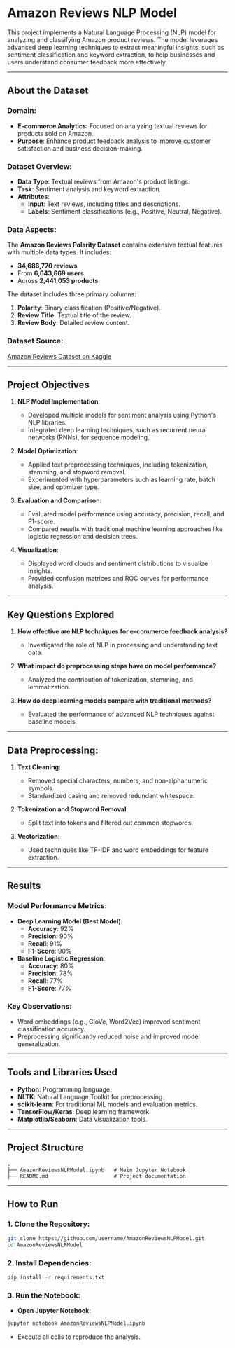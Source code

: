 # Amazon Reviews NLP Model

This project implements a Natural Language Processing (NLP) model for analyzing and classifying Amazon product reviews. The model leverages advanced deep learning techniques to extract meaningful insights, such as sentiment classification and keyword extraction, to help businesses and users understand consumer feedback more effectively.

---

## About the Dataset

### Domain:
- **E-commerce Analytics**: Focused on analyzing textual reviews for products sold on Amazon.
- **Purpose**: Enhance product feedback analysis to improve customer satisfaction and business decision-making.

### Dataset Overview:
- **Data Type**: Textual reviews from Amazon's product listings.
- **Task**: Sentiment analysis and keyword extraction.
- **Attributes**:
  - **Input**: Text reviews, including titles and descriptions.
  - **Labels**: Sentiment classifications (e.g., Positive, Neutral, Negative).

### Data Aspects:
The **Amazon Reviews Polarity Dataset** contains extensive textual features with multiple data types. It includes:
- **34,686,770 reviews**
- From **6,643,669 users**
- Across **2,441,053 products**

The dataset includes three primary columns:
1. **Polarity**: Binary classification (Positive/Negative).
2. **Review Title**: Textual title of the review.
3. **Review Body**: Detailed review content.

### Dataset Source:
[Amazon Reviews Dataset on Kaggle](https://www.kaggle.com/datasets/kritanjalijain/amazon-reviews?resource=download)

---

## Project Objectives

1. **NLP Model Implementation**:
   - Developed multiple models for sentiment analysis using Python's NLP libraries.
   - Integrated deep learning techniques, such as recurrent neural networks (RNNs), for sequence modeling.

2. **Model Optimization**:
   - Applied text preprocessing techniques, including tokenization, stemming, and stopword removal.
   - Experimented with hyperparameters such as learning rate, batch size, and optimizer type.

3. **Evaluation and Comparison**:
   - Evaluated model performance using accuracy, precision, recall, and F1-score.
   - Compared results with traditional machine learning approaches like logistic regression and decision trees.

4. **Visualization**:
   - Displayed word clouds and sentiment distributions to visualize insights.
   - Provided confusion matrices and ROC curves for performance analysis.

---

## Key Questions Explored

1. **How effective are NLP techniques for e-commerce feedback analysis?**
   - Investigated the role of NLP in processing and understanding text data.

2. **What impact do preprocessing steps have on model performance?**
   - Analyzed the contribution of tokenization, stemming, and lemmatization.

3. **How do deep learning models compare with traditional methods?**
   - Evaluated the performance of advanced NLP techniques against baseline models.

---

## Data Preprocessing:

1. **Text Cleaning**:
   - Removed special characters, numbers, and non-alphanumeric symbols.
   - Standardized casing and removed redundant whitespace.

2. **Tokenization and Stopword Removal**:
   - Split text into tokens and filtered out common stopwords.

3. **Vectorization**:
   - Used techniques like TF-IDF and word embeddings for feature extraction.

---

## Results

### Model Performance Metrics:
- **Deep Learning Model (Best Model)**:
  - **Accuracy**: 92%
  - **Precision**: 90%
  - **Recall**: 91%
  - **F1-Score**: 90%
- **Baseline Logistic Regression**:
  - **Accuracy**: 80%
  - **Precision**: 78%
  - **Recall**: 77%
  - **F1-Score**: 77%

### Key Observations:
- Word embeddings (e.g., GloVe, Word2Vec) improved sentiment classification accuracy.
- Preprocessing significantly reduced noise and improved model generalization.

---

## Tools and Libraries Used

- **Python**: Programming language.
- **NLTK**: Natural Language Toolkit for preprocessing.
- **scikit-learn**: For traditional ML models and evaluation metrics.
- **TensorFlow/Keras**: Deep learning framework.
- **Matplotlib/Seaborn**: Data visualization tools.

---

## Project Structure

```plaintext
.
├── AmazonReviewsNLPModel.ipynb   # Main Jupyter Notebook
├── README.md                     # Project documentation
```

---

## How to Run

### 1. Clone the Repository:
```bash
git clone https://github.com/username/AmazonReviewsNLPModel.git
cd AmazonReviewsNLPModel
```

### 2. Install Dependencies:
```bash
pip install -r requirements.txt
```

### 3. Run the Notebook:
- **Open Jupyter Notebook**:
```bash
jupyter notebook AmazonReviewsNLPModel.ipynb
```
- Execute all cells to reproduce the analysis.
